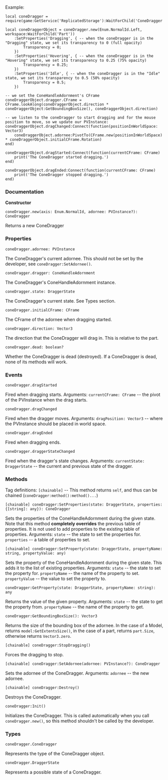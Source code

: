 Example:

```luau
local coneDragger = require(game:GetService('ReplicatedStorage'):WaitForChild('ConeDragger'))

local coneDraggerObject = coneDragger.new(Enum.NormalId.Left, workspace:WaitForChild('Part'))
	:SetProperties('Dragging', { -- when the coneDragger is in the "Dragging" state, we set its transparency to 0 (full opacity)
		Transparency = 0;
	})
	:SetProperties('Hovering', { -- when the coneDragger is in the "Hovering" state, we set its transparency to 0.25 (75% opacity)
		Transparency = 0.25;
	})
	:SetProperties('Idle', { -- when the coneDragger is in the "Idle" state, we set its transparency to 0.5 (50% opacity)
		Transparency = 0.5;
	})

-- we set the ConeHandleAdornment's CFrame
coneDraggerObject.dragger.CFrame = CFrame.lookAlong(coneDraggerObject.direction * coneDraggerObject:GetBoundingBoxSize(), coneDraggerObject.direction)

-- we listen to the coneDragger to start dragging and for the mouse position to move, so we update our PVInstance:
coneDraggerObject.dragChanged:Connect(function(positionInWorldSpace: Vector3)
	coneDraggerObject.adornee:PivotTo(CFrame.new(positionInWorldSpace) * coneDraggerObject.initialCFrame.Rotation)
end)

coneDraggerObject.dragStarted:Connect(function(currentCFrame: CFrame)
	print('The ConeDragger started dragging.')
end)

coneDraggerObject.dragEnded:Connect(function(currentCFrame: CFrame)
	print('The ConeDragger stopped dragging.')
end)
```

### Documentation
**Constructor**
```luau
coneDragger.new(axis: Enum.NormalId, adornee: PVInstance?): ConeDragger
```
Returns a new ConeDragger

### Properties

```luau
coneDragger.adornee: PVInstance
```
The ConeDragger's current adornee. This should not be set by the developer, see `coneDragger:SetAdornee()`.

```luau
coneDragger.dragger: ConeHandleAdornment
```
The ConeDragger's ConeHandleAdornment instance.
```luau
coneDragger.state: DraggerState
```
The ConeDragger's current state. See Types section.

```luau
coneDragger.initialCFrame: CFrame
```
The CFrame of the adornee when dragging started.

```luau
coneDragger.direction: Vector3
```
The direction that the ConeDragger will drag in. This is relative to the part.

```luau
coneDragger.dead: boolean?
```
Whether the ConeDragger is dead (destroyed). If a ConeDragger is dead, none of its methods will work.





### Events

```luau
coneDragger.dragStarted
```
Fired when dragging starts.
Arguments: `currentCFrame: CFrame` -- the pivot of the PVInstance when the drag starts.

```luau
coneDragger.dragChanged
```
Fired when the dragger moves.
Arguments: `dragPosition: Vector3` -- where the PVInstance should be placed in world space.

```luau
coneDragger.dragEnded
```
Fired when dragging ends.

```luau
coneDragger.draggerStateChanged
```
Fired when the dragger's state changes.
Arguments: `currentState: DraggerState` -- the current and previous state of the dragger.





### Methods

Tag definitions:
`[chainable]` -- This method returns `self`, and thus can be chained (`coneDragger:method():method()...`)

```luau
[chainable] coneDragger:SetProperties(state: DraggerState, properties: {[string]: any}): ConeDragger
```
Sets the properties of the ConeHandleAdornment during the given state. Note that this method **completely overrides** the previous table of properties. It is not used to add properties to the existing table of properties.
Arguments:
`state` -- the state to set the properties for.
`properties` -- a table of properties to set.

```luau
[chainable] coneDragger:SetProperty(state: DraggerState, propertyName: string, propertyValue: any)
```
Sets the property of the ConeHandleAdornment during the given state. This adds it to the list of existing properties.
Arguments:
`state` -- the state to set the property for.
`propertyName` -- the name of the property to set.
`propertyValue` -- the value to set the property to.

```luau
coneDragger:GetProperty(state: DraggerState, propertyName: string): any
```
Returns the value of the given property.
Arguments:
`state` -- the state to get the property from.
`propertyName` -- the name of the property to get.

```luau
coneDragger:GetBoundingBoxSize(): Vector3
```
Returns the size of the bounding box of the adornee. In the case of a Model, returns `model:GetExtentsSize()`, in the case of a part, returns `part.Size`, otherwise returns `Vector3.zero`.

```luau
[chainable] coneDragger:StopDragging()
```
Forces the dragging to stop.

```
[chainable] coneDragger:SetAdornee(adornee: PVInstance?): ConeDragger
```
Sets the adornee of the ConeDragger.
Arguments:
`adornee` -- the new adornee.

```luau
[chainable] coneDragger:Destroy()
```
Destroys the ConeDragger.

```luau
coneDragger:Init()
```
Initializes the ConeDragger. This is called automatically when you call `coneDragger.new()`, so this method shouldn't be called by the developer.




### Types

```luau
coneDragger.ConeDragger
```
Represents the type of the ConeDragger object.

```luau
coneDragger.DraggerState
```
Represents a possible state of a ConeDragger.
